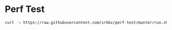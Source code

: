 # Perf Test

```bash
curl -s https://raw.githubusercontent.com/srkbz/perf-test/master/run.sh | bash
```
